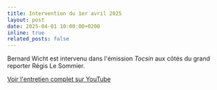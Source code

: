 ```yaml
---
title: Intervention du 1er avril 2025
layout: post
date: 2025-04-01 10:00:00+0200
inline: true
related_posts: false
---
```


Bernard Wicht est intervenu dans l'émission *Tocsin* aux côtés du grand reporter Régis Le Sommier.


[Voir l'entretien complet sur YouTube](https://www.youtube.com/watch?v=SU2jRHY96l8)
